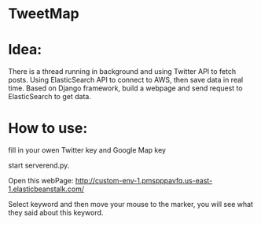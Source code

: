 # TweetMap

# Idea:
  There is a thread running in background and using Twitter API to fetch posts. Using ElasticSearch API to connect to AWS,
  then save data in real time.
  Based on Django framework, build a webpage and send request to ElasticSearch to get data.
# How to use:
  fill in your owen Twitter key and Google Map key
  
  start serverend.py.
  
  Open this webPage:  http://custom-env-1.pmspppavfq.us-east-1.elasticbeanstalk.com/ 
  
  Select keyword and then move your mouse to the marker, you will see what they said about this keyword.
  
